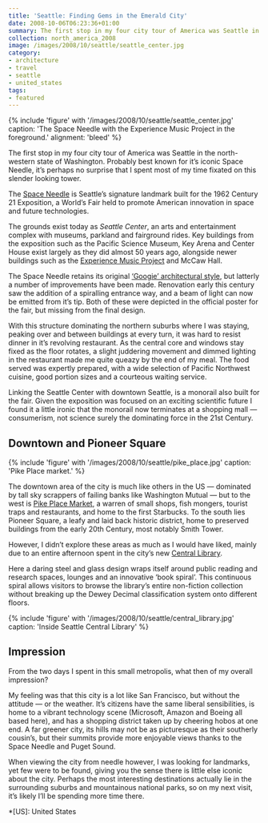 ```yaml
---
title: 'Seattle: Finding Gems in the Emerald City'
date: 2008-10-06T06:23:36+01:00
summary: The first stop in my four city tour of America was Seattle in the north-western state of Washington. Best known for its iconic Space Needle, it’s perhaps no surprise that I spent most of my time fixated on this slender looking tower.
collection: north_america_2008
image: /images/2008/10/seattle/seattle_center.jpg
category:
- architecture
- travel
- seattle
- united_states
tags:
- featured
---
```

{% include 'figure' with '/images/2008/10/seattle/seattle_center.jpg'
  caption: 'The Space Needle with the Experience Music Project in the foreground.'
  alignment: 'bleed'
%}

The first stop in my four city tour of America was Seattle in the north-western state of Washington. Probably best known for it’s iconic Space Needle, it’s perhaps no surprise that I spent most of my time fixated on this slender looking tower.

The [Space Needle][1] is Seattle’s signature landmark built for the 1962 Century 21 Exposition, a World’s Fair held to promote American innovation in space and future technologies.

The grounds exist today as *Seattle Center*, an arts and entertainment complex with museums, parkland and fairground rides. Key buildings from the exposition such as the Pacific Science Museum, Key Arena and Center House exist largely as they did almost 50 years ago, alongside newer buildings such as the [Experience Music Project][2] and McCaw Hall.

The Space Needle retains its original [‘Googie’ architectural style][3], but latterly a number of improvements have been made. Renovation early this century saw the addition of a spiralling entrance way, and a beam of light can now be emitted from it’s tip. Both of these were depicted in the official poster for the fair, but missing from the final design.

With this structure dominating the northern suburbs where I was staying, peaking over and between buildings at every turn, it was hard to resist dinner in it’s revolving restaurant. As the central core and windows stay fixed as the floor rotates, a slight juddering movement and dimmed lighting in the restaurant made me quite queazy by the end of my meal. The food served was expertly prepared, with a wide selection of Pacific Northwest cuisine, good portion sizes and a courteous waiting service.

Linking the Seattle Center with downtown Seattle, is a monorail also built for the fair. Given the exposition was focused on an exciting scientific future I found it a little ironic that the monorail now terminates at a shopping mall — consumerism, not science surely the dominating force in the 21st Century.

## Downtown and Pioneer Square

{% include 'figure' with '/images/2008/10/seattle/pike_place.jpg'
  caption: 'Pike Place market.'
%}

The downtown area of the city is much like others in the US — dominated by tall sky scrappers of failing banks like Washington Mutual — but to the west is [Pike Place Market][4], a warren of small shops, fish mongers, tourist traps and restaurants, and home to the first Starbucks. To the south lies Pioneer Square, a leafy and laid back historic district, home to preserved buildings from the early 20th Century, most notably Smith Tower.

However, I didn’t explore these areas as much as I would have liked, mainly due to an entire afternoon spent in the city’s new [Central Library][5].

Here a daring steel and glass design wraps itself around public reading and research spaces, lounges and an innovative ‘book spiral’. This continuous spiral allows visitors to browse the library’s entire non-fiction collection without breaking up the Dewey Decimal classification system onto different floors.

{% include 'figure' with '/images/2008/10/seattle/central_library.jpg'
  caption: 'Inside Seattle Central Library'
%}

## Impression

From the two days I spent in this small metropolis, what then of my overall impression?

My feeling was that this city is a lot like San Francisco, but without the attitude — or the weather. It’s citizens have the same liberal sensibilities, is home to a vibrant technology scene (Microsoft, Amazon and Boeing all based here), and has a shopping district taken up by cheering hobos at one end. A far greener city, its hills may not be as picturesque as their southerly cousin’s, but their summits provide more enjoyable views thanks to the Space Needle and Puget Sound.

When viewing the city from needle however, I was looking for landmarks, yet few were to be found, giving you the sense there is little else iconic about the city. Perhaps the most interesting destinations actually lie in the surrounding suburbs and mountainous national parks, so on my next visit, it’s likely I’ll be spending more time there.

[1]: https://en.wikipedia.org/wiki/Space_Needle
[2]: https://en.wikipedia.org/wiki/Experience_Music_Project
[3]: https://en.wikipedia.org/wiki/Googie_architecture
[4]: https://en.wikipedia.org/wiki/Pike_Place_Market
[5]: https://en.wikipedia.org/wiki/Seattle_Central_Library

*[US]: United States
